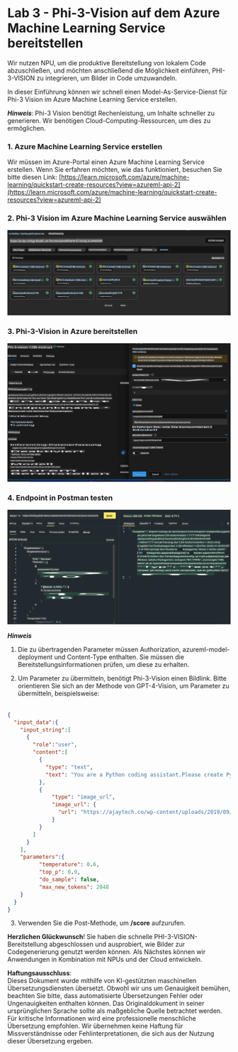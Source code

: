 # **Lab 3 - Phi-3-Vision auf dem Azure Machine Learning Service bereitstellen**

Wir nutzen NPU, um die produktive Bereitstellung von lokalem Code abzuschließen, und möchten anschließend die Möglichkeit einführen, PHI-3-VISION zu integrieren, um Bilder in Code umzuwandeln.

In dieser Einführung können wir schnell einen Model-As-Service-Dienst für Phi-3 Vision im Azure Machine Learning Service erstellen.

***Hinweis***: Phi-3 Vision benötigt Rechenleistung, um Inhalte schneller zu generieren. Wir benötigen Cloud-Computing-Ressourcen, um dies zu ermöglichen.

### **1. Azure Machine Learning Service erstellen**

Wir müssen im Azure-Portal einen Azure Machine Learning Service erstellen. Wenn Sie erfahren möchten, wie das funktioniert, besuchen Sie bitte diesen Link: [https://learn.microsoft.com/azure/machine-learning/quickstart-create-resources?view=azureml-api-2](https://learn.microsoft.com/azure/machine-learning/quickstart-create-resources?view=azureml-api-2)

### **2. Phi-3 Vision im Azure Machine Learning Service auswählen**

![Katalog](../../../../../../../../../translated_images/vison_catalog.e04e9e5f2b6ff115fff30e793e54e617da07251c7b192e1a68e6b050917f45aa.de.png)

### **3. Phi-3-Vision in Azure bereitstellen**

![Bereitstellung](../../../../../../../../../translated_images/vision_deploy.c0582d08b5d49675c643f3bedc04ae106957304f3cd4702406fa08bea80ba213.de.png)

### **4. Endpoint in Postman testen**

![Testen](../../../../../../../../../translated_images/vision_test.fb4ff33607077153c7b5dcf37648dc5a9cb550824aeba89963e6b270314fc554.de.png)

***Hinweis***

1. Die zu übertragenden Parameter müssen Authorization, azureml-model-deployment und Content-Type enthalten. Sie müssen die Bereitstellungsinformationen prüfen, um diese zu erhalten.

2. Um Parameter zu übermitteln, benötigt Phi-3-Vision einen Bildlink. Bitte orientieren Sie sich an der Methode von GPT-4-Vision, um Parameter zu übermitteln, beispielsweise:

```json

{
  "input_data":{
    "input_string":[
      {
        "role":"user",
        "content":[ 
          {
            "type": "text",
            "text": "You are a Python coding assistant.Please create Python code for image "
          },
          {
              "type": "image_url",
              "image_url": {
                "url": "https://ajaytech.co/wp-content/uploads/2019/09/index.png"
              }
          }
        ]
      }
    ],
    "parameters":{
          "temperature": 0.6,
          "top_p": 0.9,
          "do_sample": false,
          "max_new_tokens": 2048
    }
  }
}

```

3. Verwenden Sie die Post-Methode, um **/score** aufzurufen.

**Herzlichen Glückwunsch**! Sie haben die schnelle PHI-3-VISION-Bereitstellung abgeschlossen und ausprobiert, wie Bilder zur Codegenerierung genutzt werden können. Als Nächstes können wir Anwendungen in Kombination mit NPUs und der Cloud entwickeln.

**Haftungsausschluss**:  
Dieses Dokument wurde mithilfe von KI-gestützten maschinellen Übersetzungsdiensten übersetzt. Obwohl wir uns um Genauigkeit bemühen, beachten Sie bitte, dass automatisierte Übersetzungen Fehler oder Ungenauigkeiten enthalten können. Das Originaldokument in seiner ursprünglichen Sprache sollte als maßgebliche Quelle betrachtet werden. Für kritische Informationen wird eine professionelle menschliche Übersetzung empfohlen. Wir übernehmen keine Haftung für Missverständnisse oder Fehlinterpretationen, die sich aus der Nutzung dieser Übersetzung ergeben.